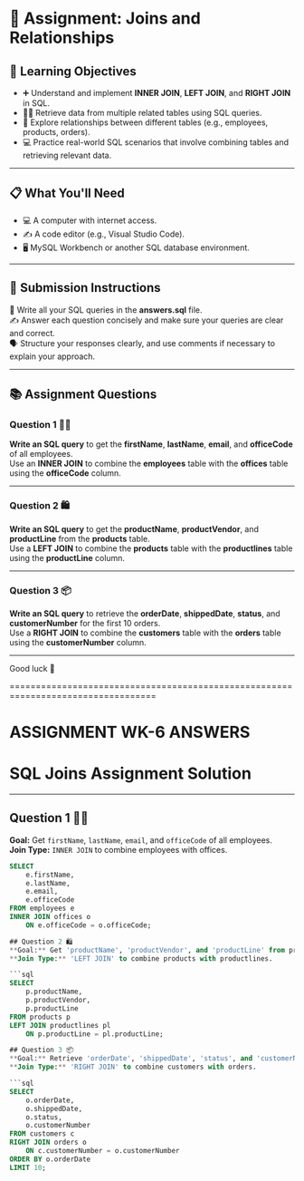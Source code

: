 # 📝 **Assignment: Joins and Relationships**

## 🎯 **Learning Objectives**
* ➕ Understand and implement **INNER JOIN**, **LEFT JOIN**, and **RIGHT JOIN** in SQL.
* 👨‍💻 Retrieve data from multiple related tables using SQL queries.
* 🔗 Explore relationships between different tables (e.g., employees, products, orders).
* 💻 Practice real-world SQL scenarios that involve combining tables and retrieving relevant data.

---

## 📋 **What You'll Need**
* 💻 A computer with internet access.
* ✍️ A code editor (e.g., Visual Studio Code).
* 🖥️ MySQL Workbench or another SQL database environment.

---

## 📝 **Submission Instructions**  
📂 Write all your SQL queries in the **answers.sql** file.  
✍️ Answer each question concisely and make sure your queries are clear and correct.  
🗣️ Structure your responses clearly, and use comments if necessary to explain your approach.

---

## 📚 **Assignment Questions**

### **Question 1 🧑‍💼**  
**Write an SQL query** to get the **firstName**, **lastName**, **email**, and **officeCode** of all employees.  
Use an **INNER JOIN** to combine the **employees** table with the **offices** table using the **officeCode** column.

---

### **Question 2 🛍️**  
**Write an SQL query** to get the **productName**, **productVendor**, and **productLine** from the **products** table.  
Use a **LEFT JOIN** to combine the **products** table with the **productlines** table using the **productLine** column.

---

### **Question 3 📦**  
**Write an SQL query** to retrieve the **orderDate**, **shippedDate**, **status**, and **customerNumber** for the first 10 orders.  
Use a **RIGHT JOIN** to combine the **customers** table with the **orders** table using the **customerNumber** column.

---

Good luck 🚀

==================================================================================

# ASSIGNMENT WK-6 ANSWERS

# SQL Joins Assignment Solution

---

## Question 1 🧑‍💼
**Goal:** Get `firstName`, `lastName`, `email`, and `officeCode` of all employees.  
**Join Type:** `INNER JOIN` to combine employees with offices.

```sql
SELECT 
    e.firstName, 
    e.lastName, 
    e.email, 
    e.officeCode
FROM employees e
INNER JOIN offices o
    ON e.officeCode = o.officeCode;

## Question 2 🛍️
**Goal:** Get 'productName', 'productVendor', and 'productLine' from products.
**Join Type:** 'LEFT JOIN' to combine products with productlines.

```sql
SELECT 
    p.productName, 
    p.productVendor, 
    p.productLine
FROM products p
LEFT JOIN productlines pl
    ON p.productLine = pl.productLine;

## Question 3 📦
**Goal:** Retrieve 'orderDate', 'shippedDate', 'status', and 'customerNumber' for the first 10 orders.
**Join Type:** 'RIGHT JOIN' to combine customers with orders.

```sql
SELECT 
    o.orderDate,
    o.shippedDate, 
    o.status, 
    o.customerNumber
FROM customers c
RIGHT JOIN orders o
    ON c.customerNumber = o.customerNumber
ORDER BY o.orderDate
LIMIT 10;
